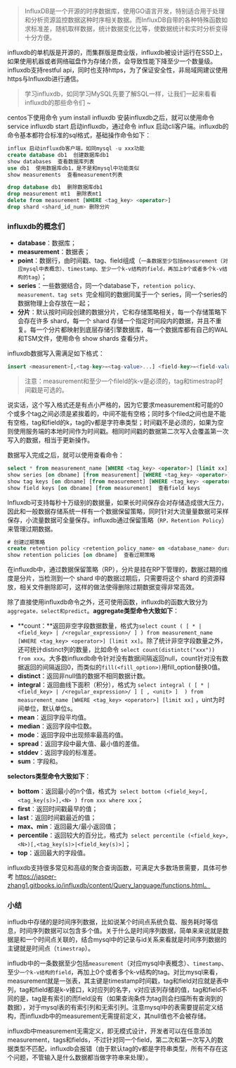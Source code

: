 > InfluxDB是一个开源的时序数据库，使用GO语言开发，特别适合用于处理和分析资源监控数据这种时序相关数据。而InfluxDB自带的各种特殊函数如求标准差，随机取样数据，统计数据变化比等，使数据统计和实时分析变得十分方便。

influxdb的单机版是开源的，而集群版是商业版，influxdb被设计运行在SSD上，如果使用机器或者网络磁盘作为存储介质，会导致性能下降至少一个数量级。influxdb支持restful api，同时也支持https，为了保证安全性，非局域网建议使用https与Influxdb进行通信。



> 学习influxdb，如同学习MySQL先要了解SQL一样，让我们一起来看看influxdb的那些命令们 ~

centos下使用命令 yum install influxdb 安装influxdb之后，就可以使用命令 service influxdb start 启动influxdb，通过命令 influx 启动cli客户端。influxdb的命令基本都符合标准的sql格式，基础操作命令如下：

```sql
influx 启动influxdb客户端，如同mysql -u xxx功能
create database db1  创建数据库db1
show databases  查看数据库列表
use db1  使用数据库db1，是不是和mysql中功能类似
show measurements  查看measurement列表

drop database db1  删除数据库db1
drop measurement mt1  删除表mt1
delete from measurement [WHERE <tag_key> <operator>]
drop shard <shard_id_num> 删除分片
```

### influxdb的概念们

- **database**：数据库；
- **measurement**：数据表；
- **point**：数据行，由时间戳、tag、field组成（`一条数据至少包括measurement（对应mysql中表概念）、timestamp、至少一个k-v结构的field，再加上0个或者多个k-v结构的tag`）；
- **series**：一些数据结合，同一个database下，`retention policy、measurement、tag sets `完全相同的数据同属于一个 series，同一个series的数据物理上会存放在一起；
- **分片**：默认按时间段创建的数据分片，它和存储策略相关，每一个存储策略下会存在许多 shard，每一个 shard 存储一个指定时间段内的数据，并且不重复。每一个分片都映射到底层存储引擎数据库，每一个数据库都有自己的WAL和TSM文件，使用命令 show shards 查看分片。



influxdb数据写入需满足如下格式：

```sql
insert <measurement>[,<tag-key>=<tag-value>...] <field-key>=<field-value>[,<field2-key>=<field2-value>...] [unix-nano-timestamp] 
```

> 注意：measurement和至少一个fileld的k-v是必须的，tag和timestrap时间戳是可选的。

说实话，这个写入格式还是有点小严格的，因为它要求measurement和可能的0个或多个tag之间必须是紧挨着的，中间不能有空格；同时多个filed之间也是不能有空格，tag和field的k，tag的v都是字符串类型；时间戳不是必须的，如果为空则使用服务端的本地时间作为时间戳。相同时间戳的数据第二次写入会覆盖第一次写入的数据，相当于更新操作。



数据写入完成之后，就可以使用查看命令：

```sql
select * from measurement_name [WHERE <tag_key> <operator>] [limit xx]  查看数据
show series [on dbname] [from measurement] [WHERE <tag_key> <operator>] [limit xx]  查看series信息
show tag keys [on dbname] [from measurement] [WHERE <tag_key> <operator>] [limit xx]  查看tag keys信息
show field keys [on dbname] [from measurement]  查看field keys
```

Influxdb可支持每秒十万级别的数据量，如果长时间保存会对存储造成很大压力，因此和一般数据存储系统一样有一个数据保留策略，同时针对大流量量数据可采样保存，小流量数据可全量保存。influxdb通过保留策略（`RP，Retention Policy`）来管理过期数据。

```sql
# 创建过期策略
create retention policy <retention_policy_name> on <database_name> duration <duration> replicationN <n> [SHARD DURATION <duration>] [DEFAULT]
show retention policies [on dbname]  查看过期策略
```

在influxdb中，通过数据保留策略（RP），分片是挂在RP下管理的，数据过期的维度是分片，当检测到一个 shard 中的数据过期后，只需要将这个 shard 的资源释放，相关文件删除即可，这样的做法使得删除过期数据变得非常高效。



除了直接使用influxdb命令之外，还可使用函数，influxdb的函数大致分为`aggregate，select和predict`。**aggregate类型命令大致如下**：

- **count：**返回非空字段数据数量，格式为` select count ( [ * | <field_key> | /<regular_expression>/ ] ) from measurement_name [WHERE <tag_key> <operator>] [limit xx] `。除了统计非空字段数量之外，还可统计distinct列的数量，比如命令 `select count(distintct("xxx")) from xxx`。大多数influxdb命令针对没有数据间隔返回null，count针对没有数据返回的间隔返回0，而类似的`fill(<fill_option>)`用fill_option替换0值。
- **distinct**：返回非null值的数据不相同数据计数。
- **integral**：返回曲线下面积（积分），格式为 `select integral ( [ * | <field_key> | /<regular_expression>/ ] [ , <unit> ]  ) from measurement_name [WHERE <tag_key> <operator>] [limit xx]` ，uint为时间单位，默认单位s。
- **mean**：返回字段平均值。
- **median**：返回字段中位数。
- **mode**：返回字段中出现频率最高的值。
- **spread**：返回字段中最大值、最小值的差值。
- **stddev**：返回字段的标准差。
- **sum**：字段和。

**selectors类型命令大致如下**：

- **bottom**：返回最小的n个值，格式为` select bottom (<field_key>[,<tag_key(s)>],<N> ) from xxx where xxx`；
- **first**：返回时间戳最早的值；
- **last**：返回时间戳最近的值；
- **max、min**：返回最大/最小返回值；
- **percentile**：返回较大的百分比，格式为` select percentile (<field_key>, <N>)[,<tag_key(s)>|<field_key(s)>]`；
- **top**：返回最大的字段值。

influxdb支持很多常见和高级的聚合查询函数，可满足大多数场景需要，具体可参考 https://jasper-zhang1.gitbooks.io/influxdb/content/Query_language/functions.html。



### 小结

infludb中存储的是时间序列数据，比如说某个时间点系统负载、服务耗时等信息，时间序列数据可以包含多个值。关于什么是时间序列数据，简单来来说就是数据是和一个时间点关联的，结合mysql中的记录与id关系来看就是时间序列数据的主键就是时间点（`timestrap`）。

infludb中的一条数据至少包括`measurement`（对应mysql中表概念）、`timestamp`、至少`一个k-v结构的field`，再加上0个或者多个k-v结构的tag。对比mysql来看，measurement就是一张表，其主键是timestamp时间戳，tag和field对应就是表中列，tag和field都是k-v接口，k对应列的名字，v对应该列存储的值，tag和field不同的是，tag是有索引的而field没有（如果查询条件为tag则会扫描所有查询到的数据），对于mysql表的有索引列和无索引列。注意mysql中的表需要提前定义结构，而influxdb中的measurement无需提前定义，其null值也不会被存储。

influxdb中measurement无需定义，即无模式设计，开发者可以在任意添加measurement，tags和fields，不过针对同一个field，第二次和第一次写入的数据类型不匹配，influxdb会报错（由于默认tag的v都是字符串类型，所有不存在这个问题，不管输入是什么数据都当做字符串来处理）。